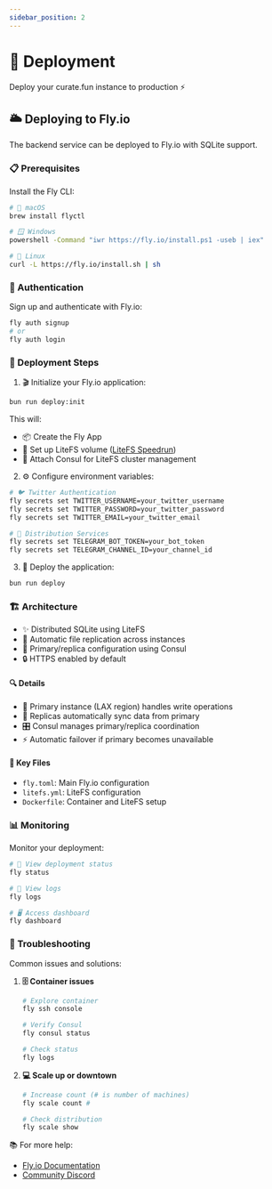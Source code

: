 ```yaml
---
sidebar_position: 2
---
```


# 🚀 Deployment

Deploy your curate.fun instance to production ⚡

## 🌥️ Deploying to Fly.io

The backend service can be deployed to Fly.io with SQLite support.

### 📋 Prerequisites

Install the Fly CLI:

```bash
# 🍎 macOS
brew install flyctl

# 🪟 Windows
powershell -Command "iwr https://fly.io/install.ps1 -useb | iex"

# 🐧 Linux
curl -L https://fly.io/install.sh | sh
```

### 🔑 Authentication

Sign up and authenticate with Fly.io:

```bash
fly auth signup
# or
fly auth login
```

### 🛫 Deployment Steps

1. 🎬 Initialize your Fly.io application:

```bash
bun run deploy:init
```

This will:

- 📦 Create the Fly App
- 💾 Set up LiteFS volume ([LiteFS Speedrun](https://fly.io/docs/litefs/speedrun/))
- 🔄 Attach Consul for LiteFS cluster management

2. ⚙️ Configure environment variables:

```bash
# 🐦 Twitter Authentication
fly secrets set TWITTER_USERNAME=your_twitter_username
fly secrets set TWITTER_PASSWORD=your_twitter_password
fly secrets set TWITTER_EMAIL=your_twitter_email

# 📢 Distribution Services
fly secrets set TELEGRAM_BOT_TOKEN=your_bot_token
fly secrets set TELEGRAM_CHANNEL_ID=your_channel_id
```

3. 🚀 Deploy the application:

```bash
bun run deploy
```

### 🏗️ Architecture

- ✨ Distributed SQLite using LiteFS
- 🔄 Automatic file replication across instances
- 🎯 Primary/replica configuration using Consul
- 🔒 HTTPS enabled by default

#### 🔍 Details

- 📍 Primary instance (LAX region) handles write operations
- 🔄 Replicas automatically sync data from primary
- 🎛️ Consul manages primary/replica coordination
- ⚡ Automatic failover if primary becomes unavailable

#### 📁 Key Files

- `fly.toml`: Main Fly.io configuration
- `litefs.yml`: LiteFS configuration
- `Dockerfile`: Container and LiteFS setup

### 📊 Monitoring

Monitor your deployment:

```bash
# 👀 View deployment status
fly status

# 📝 View logs
fly logs

# 🖥️ Access dashboard
fly dashboard
```

### 🔧 Troubleshooting

Common issues and solutions:

1. **🗄️ Container issues**

   ```bash
   # Explore container
   fly ssh console
   
   # Verify Consul
   fly consul status
   
   # Check status
   fly logs
   ```

3. **💻 Scale up or downtown**

   ```bash
   # Increase count (# is number of machines)
   fly scale count #
   
   # Check distribution
   fly scale show
   ```

📚 For more help:

- [Fly.io Documentation](https://fly.io/docs/)
- [Community Discord](https://fly.io/discord)
